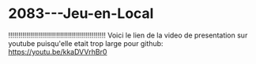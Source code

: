 # 2083---Jeu-en-Local
!!!!!!!!!!!!!!!!!!!!!!!!!!!!!!!!!!!!!!!!!!!!!!!!!
Voici le lien de la video de presentation sur youtube puisqu'elle etait trop large pour github: https://youtu.be/kkaDVVrhBr0
